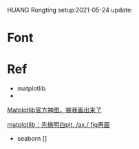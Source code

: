 HUANG Rongting
setup:2021-05-24
update:

# Font


# Ref

- matplotlib
- 
[Matplotlib官方神图，被我画出来了](https://zhuanlan.zhihu.com/p/345046797)

[matplotlib：先搞明白plt. /ax./ fig再画](https://zhuanlan.zhihu.com/p/93423829)

- seaborn
[]
